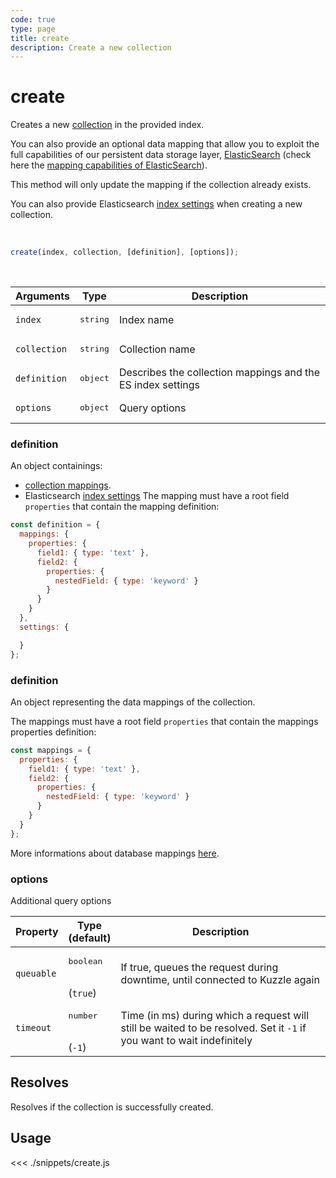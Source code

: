 ```yaml
---
code: true
type: page
title: create
description: Create a new collection
---
```


# create

Creates a new [collection](/core/2/guides/main-concepts/data-storage) in the provided index.

You can also provide an optional data mapping that allow you to exploit the full capabilities of our
persistent data storage layer, [ElasticSearch](https://www.elastic.co/elastic-stack) (check here the [mapping capabilities of ElasticSearch](/core/2/guides/main-concepts/data-storage)).

This method will only update the mapping if the collection already exists.

<SinceBadge version="Kuzzle 2.2.0" />
<SinceBadge version="7.4.0" />

You can also provide Elasticsearch [index settings](https://www.elastic.co/guide/en/elasticsearch/reference/7.5/index-modules.html#index-modules-settings) when creating a new collection.

<br/>

```js
create(index, collection, [definition], [options]);
```

<br/>

| Arguments    | Type              | Description                                                 |
| ------------ | ----------------- | ----------------------------------------------------------- |
| `index`      | <pre>string</pre> | Index name                                                  |
| `collection` | <pre>string</pre> | Collection name                                             |
| `definition` | <pre>object</pre> | Describes the collection mappings and the ES index settings |
| `options`    | <pre>object</pre> | Query options                                               |
<SinceBadge version="7.4.0">

### definition

An object containings:
 - [collection mappings](/core/2/guides/main-concepts/data-storage).
 - Elasticsearch [index settings](https://www.elastic.co/guide/en/elasticsearch/reference/7.5/index-modules.html#index-modules-settings)
The mapping must have a root field `properties` that contain the mapping definition:

```js
const definition = {
  mappings: {
    properties: {
      field1: { type: 'text' },
      field2: {
        properties: {
          nestedField: { type: 'keyword' }
        }
      }
    }    
  },
  settings: {

  }
};
```

</SinceBadge>


<DeprecatedBadge version="7.4.0">

### definition

An object representing the data mappings of the collection.

The mappings must have a root field `properties` that contain the mappings properties definition:

```js
const mappings = {
  properties: {
    field1: { type: 'text' },
    field2: {
      properties: {
        nestedField: { type: 'keyword' }
      }
    }
  }
};
```

More informations about database mappings [here](/core/2/guides/main-concepts/data-storage).

</DeprecatedBadge>

### options

Additional query options

| Property   | Type<br/>(default)              | Description                                                                                                           |
| ---------- | ------------------------------- | --------------------------------------------------------------------------------------------------------------------- |
| `queuable` | <pre>boolean</pre><br/>(`true`) | If true, queues the request during downtime, until connected to Kuzzle again                                          |
| `timeout`  | <pre>number</pre><br/>(`-1`)    | Time (in ms) during which a request will still be waited to be resolved. Set it `-1` if you want to wait indefinitely |

## Resolves

Resolves if the collection is successfully created.

## Usage

<<< ./snippets/create.js
